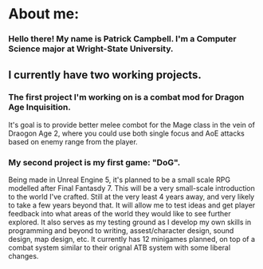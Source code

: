 # About me:

### Hello there! My name is Patrick Campbell. I'm a Computer Science major at Wright-State University.

## I currently have two working projects.

### The first project I'm working on is a combat mod for Dragon Age Inquisition. 
It's goal is to provide better melee combot for the Mage class in the vein of Draogon Age 2, where you could use both single focus and AoE attacks based on enemy range from the player.

### My second project is my first game: "DoG". 
Being made in Unreal Engine 5, it's planned to be a small scale RPG modelled after Final Fantasdy 7. This will be a very small-scale introduction to the world I've crafted. Still at the very least 4 years away, and very likely to take a few years beyond that. It will allow me to test ideas and get player feedback into what areas of the world they would like to see further explored. It also serves as my testing ground as I develop my own skills in programming and beyond to writing, assest/character design, sound design, map design, etc. It currently has 12 minigames planned, on top of a combat system similar to their orignal ATB system with some liberal changes.
